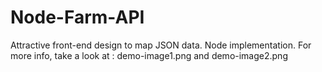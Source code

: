 # Node-Farm-API
Attractive front-end design to map JSON data. Node implementation.
For more info, take a look at : demo-image1.png and demo-image2.png
